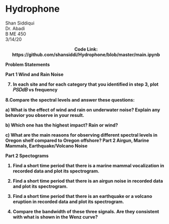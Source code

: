 # Hydrophone

Shan Siddiqui<br/>
Dr. Abadi <br/>
B ME 450<br />
3/14/20<br/>

<p align="center">
<b>Code Link: https://github.com/shansiddi/Hydrophone/blob/master/main.ipynb</b><br>

<b>Problem Statements<b/><br/>

Part 1 Wind and Rain Noise

7. In each site and for each category that you identified in step 3, plot 𝑃𝑆𝐷𝑑𝐵 vs frequency

8.Compare the spectral levels and answer these questions:

a) What is the effect of wind and rain on underwater noise? Explain any behavior you observe in your result.

b) Which one has the highest impact? Rain or wind?

c) What are the main reasons for observing different spectral levels in Oregon shelf compared to Oregon offshore?
Part 2 Airgun, Marine Mammals, Earthquake/Volcano Noise

Part 2 Spectograms

1. Find a short time period that there is a marine mammal vocalization in recorded data and plot its spectrogram.

2. Find a short time period that there is an airgun noise in recorded data and plot its spectrogram.

3. Find a short time period that there is an earthquake or a volcano eruption in recorded data and plot its spectrogram.

4. Compare the bandwidth of these three signals. Are they consistent with what is shown in the Wenz curve?
